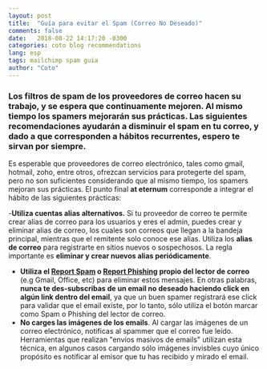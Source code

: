 ```yaml
---
layout: post
title:  "Guía para evitar el Spam (Correo No Deseado)"
comments: false
date:   2018-08-22 14:17:20 -0300
categories: coto blog recommendations
lang: esp
tags: mailchimp spam guia
author: "Coto"
---
```


### Los filtros de spam de los proveedores de correo hacen su trabajo, y se espera que continuamente mejoren. Al mismo tiempo los spamers mejorarán sus prácticas. Las siguientes recomendaciones ayudarán a disminuir el spam en tu correo, y dado a que corresponden a hábitos recurrentes, espero te sirvan por siempre.

Es esperable que proveedores de correo electrónico, tales como gmail, hotmail, zoho, entre otros, ofrezcan servicios para protegerte del spam, pero no son suficientes considerando que al mismo tiempo, los spamers mejoran sus prácticas. El punto final **at eternum** corresponde a integrar el hábito de las siguientes prácticas:

  -**Utiliza cuentas alias alternativos.** Si tu proveedor de correo te permite crear alias de correo para los usuarios y eres el admin, puedes crear y eliminar alias de correo, los cuales son correos que llegan a la bandeja principal, mientras que el remitente solo conoce ese alias. Utiliza los **alias de correo** para registrarte en sitios nuevos o sospechosos.
  La regla importante es **eliminar y crear nuevos alias periódicamente**.

  - **Utiliza el <a target="_blank" href="https://support.google.com/mail/answer/1366858?co=GENIE.Platform%3DiOS&hl=es" target="_blank">Report Spam</a> o <a target="_blank" href="https://support.google.com/mail/answer/8253?hl=es" target="_blank">Report Phishing</a> propio del lector de correo** (e.g Gmail, Office, etc) para eliminar estos mensajes. En otras palabras, **nunca te des-subscribas de un email no deseado haciendo click en algún link dentro del email**, ya que un buen spamer registrará ese click para validar que el email existe, por lo tanto, sólo utiliza el botón marcar como Spam o Phishing del lector de correo.
  - **No carges las imágenes de los emails**. Al cargar las imágenes de un correo electrónico, notificas al spammer que el correo fue leído. Herramientas que realizan "envíos masivos de emails" utilizan esta técnica, en algunos casos cargando sólo imágenes invisbles cuyo único propósito es notificar al emisor que tu has recibido y mirado el email.
